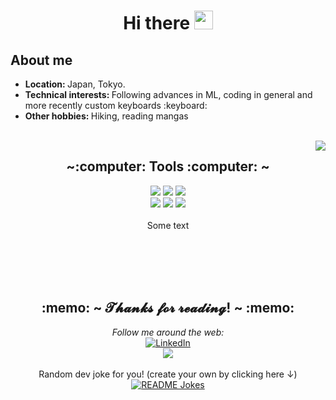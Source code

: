 <h1 align="center"> Hi there  <img src="https://user-images.githubusercontent.com/34478245/133010447-6db0ffae-5e61-49f3-a158-1ad768929078.gif" width="30px"> </h1>

<h2>About me</h2>
<ul>
  <li><b>Location: </b> Japan, Tokyo.</li>
  <li><b>Technical interests: </b> Following advances in ML, coding in general and more recently custom keyboards :keyboard:</li>
  <li><b>Other hobbies: </b> Hiking, reading mangas</li>
</ul>


<br>


<img src="https://user-images.githubusercontent.com/34478245/133010080-e8ffeadf-58a3-4b43-8eef-44a3d961fbd1.gif" align="right">
<div>
  <h2 align="center"> ~:computer: Tools :computer: ~ </h2>
  <p align="center">
    <img src="https://img.shields.io/badge/adobe%20photoshop%20-%2331A8FF.svg?&style=for-the-badge&logo=adobe%20photoshop&logoColor=white"/>
    <img src="https://img.shields.io/badge/html5%20-%23E34F26.svg?&style=for-the-badge&logo=html5&logoColor=white"/>
    <img src="https://img.shields.io/badge/css3%20-%231572B6.svg?&style=for-the-badge&logo=css3&logoColor=white"/>
    <br>
    <img src="https://img.shields.io/badge/node.js%20-%2343853D.svg?&style=for-the-badge&logo=node.js&logoColor=white"/>
    <img src="https://img.shields.io/badge/javascript%20-%23323330.svg?&style=for-the-badge&logo=javascript&logoColor=%23F7DF1E"/>
    <img src="https://img.shields.io/badge/git%20-%23F05033.svg?&style=for-the-badge&logo=git&logoColor=white"/> <br><br>
    Some text
  </p>
</div>


<br><br><br><br>


<h2 align="center"> :memo: ~ 𝓣𝓱𝓪𝓷𝓴𝓼 𝓯𝓸𝓻 𝓻𝓮𝓪𝓭𝓲𝓷𝓰! ~ :memo: </h2>
<div align="center">
  <i>Follow me around the web:</i><br>
  <a href="linkedin.com/in/hoël-bagard-b4156a109/" target="_blank"><img src="https://img.shields.io/badge/LinkedIn-%230077B5.svg?&style=flat-square&logo=linkedin&logoColor=white" alt="LinkedIn"></a>
  <div>
    <img src="https://user-images.githubusercontent.com/34478245/133010664-9648f00a-cfbf-46f7-baeb-f409043b153a.gif">
  </div>
</div>

</br>

<div align="center" 
  <i>Random dev joke for you! (create your own by clicking here ↓)</i><br>
  <a href="https://readme-jokes.vercel.app"><img align="center" src="https://readme-jokes.vercel.app/api?bgColor=%23073b4c&textColor=%2306d6a0&aColor=%2306d6a0&borderColor=%2306d6a0" alt="README Jokes"></a>
</div>
